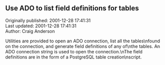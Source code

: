 ## Use ADO to list field definitions for tables  
Originally published: 2001-12-28 17:41:31  
Last updated: 2001-12-28 17:41:31  
Author: Craig Anderson  
  
Utilities are provided to open an ADO connection, list all the tables\nfound on the connection, and generate field definitions of any of\nthe tables.  An ADO connection string is used to open the connection.\nThe field definitions are in the form of a PostgreSQL table creation\nscript.